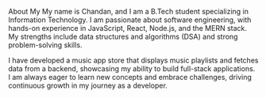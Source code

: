 About My 
My name is Chandan, and I am a B.Tech student specializing in Information Technology. I am passionate about software engineering, with hands-on experience in JavaScript, React, Node.js, and the MERN stack. My strengths include data structures and algorithms (DSA) and strong problem-solving skills.

I have developed a music app store that displays music playlists and fetches data from a backend, showcasing my ability to build full-stack applications. I am always eager to learn new concepts and embrace challenges, driving continuous growth in my journey as a developer.

